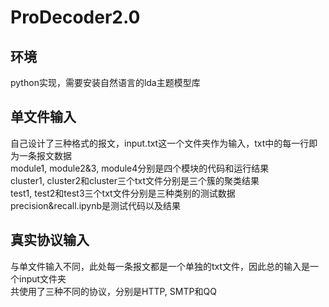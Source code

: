 # ProDecoder2.0

## 环境
python实现，需要安装自然语言的lda主题模型库

## 单文件输入
自己设计了三种格式的报文，input.txt这一个文件夹作为输入，txt中的每一行即为一条报文数据  
module1, module2&3, module4分别是四个模块的代码和运行结果  
cluster1, cluster2和cluster三个txt文件分别是三个簇的聚类结果  
test1, test2和test3三个txt文件分别是三种类别的测试数据  
precision&recall.ipynb是测试代码以及结果  

## 真实协议输入
与单文件输入不同，此处每一条报文都是一个单独的txt文件，因此总的输入是一个input文件夹  
共使用了三种不同的协议，分别是HTTP, SMTP和QQ
